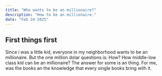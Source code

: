 ```yaml
---
title: "Who wants to be an millionaire?"
description: "How to be an millionaire."
date: "Feb 24 2025"
---
```


## First things first

Since i was a little kid, everyone in my neighborhood wants to be an millionaire. But the one million dolar questions is: How? How middle-low class kid can be an millionaire? The answer for some is an thing. For me, was the books an the knowledge that every single books bring with it. 
